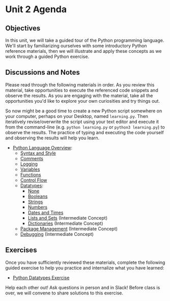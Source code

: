 # Unit 2 Agenda

## Objectives

In this unit, we will take a guided tour of the Python programming language. We'll start by familiarizing ourselves with some introductory Python reference materials, then we will illustrate and apply these concepts as we work through a guided Python exercise.

## Discussions and Notes

Please read through the following materials in order. As you review this material, take opportunities to execute the referenced code snippets and observe the results. As you are engaging with the material, take all the opportunities you'd like to explore your own curiosities and try things out.

So now might be a good time to create a new Python script somewhere on your computer, perhaps on your Desktop, named `learning.py`. Then iteratively revise/overwrite the script using your text editor and execute it from the command-line (e.g. `python learning.py` or `python3 learning.py`) to observe the results. The practice of typing and executing the code yourself and observing the results will help you learn.

  + [Python Language Overview](/notes/programming-languages/python/notes.md):
    + [Syntax and Style](syntax-and-style.md)
    + [Comments](comments.md)
    + [Logging](logging.md)
    + [Variables](variables.md)
    + [Functions](functions.md)
    + [Control Flow](control-flow.md)
    + [Datatypes](datatypes.md):
      + [None](datatypes/none.md)
      + [Booleans](datatypes/booleans.md)
      + [Strings](datatypes/strings.md)
      + [Numbers](datatypes/numbers.md)
      + [Dates and Times](datatypes/dates.md)
      + [Lists and Sets](datatypes/lists.md) (Intermediate Concept)
      + [Dictionaries](datatypes/dictionaries.md) (Intermediate Concept)
    + [Package Management](package-management.md) (Intermediate Concept)
    + [Debugging](debugging.md) (Intermediate Concept)

## Exercises

Once you have sufficiently reviewed these materials, complete the following guided exercise to help you practice and internalize what you have learned:

  + [Python Datatypes Exercise](/exercises/python-datatypes/exercise.md)

Help each other out! Ask questions in person and in Slack! Before class is over, we will convene to share solutions to this exercise.
